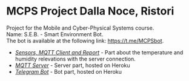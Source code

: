 # MCPS Project Dalla Noce, Ristori
Project for the Mobile and Cyber-Physical Systems course.\
Name: S.E.B. - Smart Environment Bot.\
The bot is available at the following link:  https://t.me/MCPSbot.
- [_Sensors, MQTT Client and Report_](https://github.com/nikodallanoce/MCPS) - Part about the temperature and humidity relevations with the server connection.
- [_MQTT Server_](https://github.com/nikodallanoce/MQTTServer) - Server part, hosted on Heroku
- [_Telegram Bot_](https://github.com/RistoAle97/BotTelegramMCPS) - Bot part, hosted on Heroku

